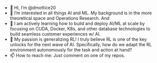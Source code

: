 - 👋 Hi, I’m @dmottice20
- 👀 I’m interested in all things AI and ML. My background is in the more theoretical space and Operations Research. And  
- 🌱 I am actively learning how to build and deploy AI/ML at scale by focusing on CUDA, Docker, K8s, and other database technologies to build seamless customer experiences w/ AI. 
- 💞️ My passion is generalizing RL! I truly believe RL is one of the key unlocks for the next wave of AI. Specifically, how do we adapt the RL environment autonomously for the task and action at hand?
- 📫 How to reach me: Just comment on one of my repos.

<!---
dmottice20/dmottice20 is a ✨ special ✨ repository because its `README.md` (this file) appears on your GitHub profile.
You can click the Preview link to take a look at your changes.
--->

